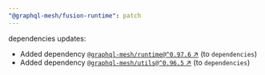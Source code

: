 ```yaml
---
"@graphql-mesh/fusion-runtime": patch
---
```

dependencies updates:
  - Added dependency [`@graphql-mesh/runtime@^0.97.6` ↗︎](https://www.npmjs.com/package/@graphql-mesh/runtime/v/0.97.6) (to `dependencies`)
  - Added dependency [`@graphql-mesh/utils@^0.96.5` ↗︎](https://www.npmjs.com/package/@graphql-mesh/utils/v/0.96.5) (to `dependencies`)
